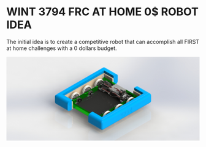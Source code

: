 # WINT 3794 FRC AT HOME 0$ ROBOT IDEA

The initial idea is to create a competitive robot that can accomplish all FIRST at home challenges with a 0 dollars budget.

![](https://github.com/PaoloReyes254/FRC_At_Home_2021/blob/main/Images/Chasis.JPG?raw=true)